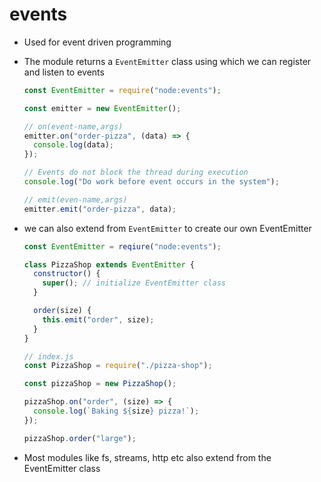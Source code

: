 # events

- Used for event driven programming
- The module returns a `EventEmitter` class using which we can register and listen to events

  ```js
  const EventEmitter = require("node:events");

  const emitter = new EventEmitter();

  // on(event-name,args)
  emitter.on("order-pizza", (data) => {
    console.log(data);
  });

  // Events do not block the thread during execution
  console.log("Do work before event occurs in the system");

  // emit(even-name,args)
  emitter.emit("order-pizza", data);
  ```

- we can also extend from `EventEmitter` to create our own EventEmitter

  ```js
  const EventEmitter = reqiure("node:events");

  class PizzaShop extends EventEmitter {
    constructor() {
      super(); // initialize EventEmitter class
    }

    order(size) {
      this.emit("order", size);
    }
  }
  ```

  ```js
  // index.js
  const PizzaShop = require("./pizza-shop");

  const pizzaShop = new PizzaShop();

  pizzaShop.on("order", (size) => {
    console.log(`Baking ${size} pizza!`);
  });

  pizzaShop.order("large");
  ```

- Most modules like fs, streams, http etc also extend from the EventEmitter class
